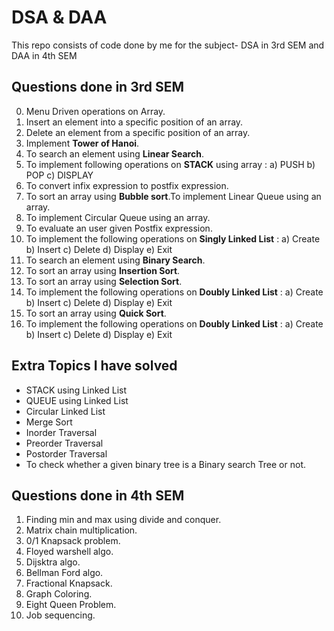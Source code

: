 # DSA & DAA
This repo consists of code done by me for the subject- DSA in 3rd SEM and DAA in 4th SEM

## Questions done in 3rd SEM
0. Menu Driven operations on Array.
1. Insert an element into a specific position of an array.
2. Delete an element from a specific position of an array.
3. Implement **Tower of Hanoi**.
4. To search an element using **Linear Search**.
5. To implement following operations on **STACK** using array : a) PUSH b) POP c) DISPLAY
6. To convert infix expression to postfix expression.
7. To sort an array using **Bubble sort**.To implement Linear Queue using an array.
8. To implement Circular Queue using an array.
9. To evaluate an user given Postfix expression.
10. To implement the following operations on **Singly Linked List** : a) Create b) Insert c) Delete d) Display e) Exit
11. To search an element using **Binary Search**.
12. To sort an array using **Insertion Sort**.
13. To sort an array using **Selection Sort**.
14. To implement the following operations on **Doubly Linked List** : a) Create b) Insert c) Delete d) Display e) Exit
15. To sort an array using **Quick Sort**.
16. To implement the following operations on **Doubly Linked List** : a) Create b) Insert c) Delete d) Display e) Exit

## Extra Topics I have solved
- STACK using Linked List
- QUEUE using Linked List
- Circular Linked List
- Merge Sort
- Inorder Traversal
- Preorder Traversal
- Postorder Traversal
- To check whether a given binary tree is a Binary search Tree or not.
  
## Questions done in 4th SEM
1. Finding min and max using divide and conquer.
2. Matrix chain multiplication.
3. 0/1 Knapsack problem.
4. Floyed warshell algo.
5. Dijsktra algo.
6. Bellman Ford algo.
7. Fractional Knapsack.
8. Graph Coloring.
9. Eight Queen Problem.
10. Job sequencing.

  
